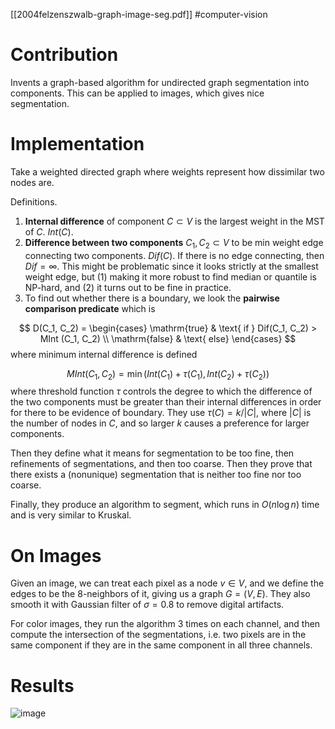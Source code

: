 [[2004felzenszwalb-graph-image-seg.pdf]]
#computer-vision


# Contribution 
   
   Invents a graph-based algorithm for undirected graph segmentation into components. This can be applied to images, which gives nice segmentation. 


# Implementation 

   Take a weighted directed graph where weights represent how dissimilar two nodes are. 

   Definitions. 
   1. **Internal difference** of component $C \subset V$ is the largest weight in the MST of $C$. $Int (C)$. 
   2. **Difference between two components** $C_1, C_2 \subset V$ to be min weight edge connecting two components. $Dif (C)$. If there is no edge connecting, then $Dif = \infty$. This might be problematic since it looks strictly at the smallest weight edge, but (1) making it more robust to find median or quantile is NP-hard, and (2) it turns out to be fine in practice. 
   3. To find out whether there is a boundary, we look the **pairwise comparison predicate** which is 

   $$
      D(C_1, C_2) = \begin{cases} 
         \mathrm{true} & \text{ if } Dif(C_1, C_2) > MInt (C_1, C_2) \\ 
         \mathrm{false} & \text{ else} 
      \end{cases}
   $$
   where minimum internal difference is defined 

   $$
      MInt(C_1, C_2) = \min( Int(C_1) + \tau(C_1), Int(C_2) + \tau(C_2)) 
   $$
   where threshold function $\tau$ controls the degree to which the difference of the two components must be greater than their internal differences in order for there to be evidence of boundary. They use $\tau (C) = k/ |C|$, where $|C|$ is the number of nodes in $C$, and so larger $k$ causes a preference for larger components. 

   Then they define what it means for segmentation to be too fine, then refinements of segmentations, and then too coarse. Then they prove that there exists a (nonunique) segmentation that is neither too fine nor too coarse. 

   Finally, they produce an algorithm to segment, which runs in $O(n \log{n})$ time and is very similar to Kruskal. 

# On Images 
   
   Given an image, we can treat each pixel as a node $v \in V$, and we define the edges to be the $8$-neighbors of it, giving us a graph $G = (V, E)$. They also smooth it with Gaussian filter of $\sigma = 0.8$ to remove digital artifacts. 

   For color images, they run the algorithm 3 times on each channel, and then compute the intersection of the segmentations, i.e. two pixels are in the same component if they are in the same component in all three channels. 

# Results 

   ![image](ml/img/graph_seg_results.png)

